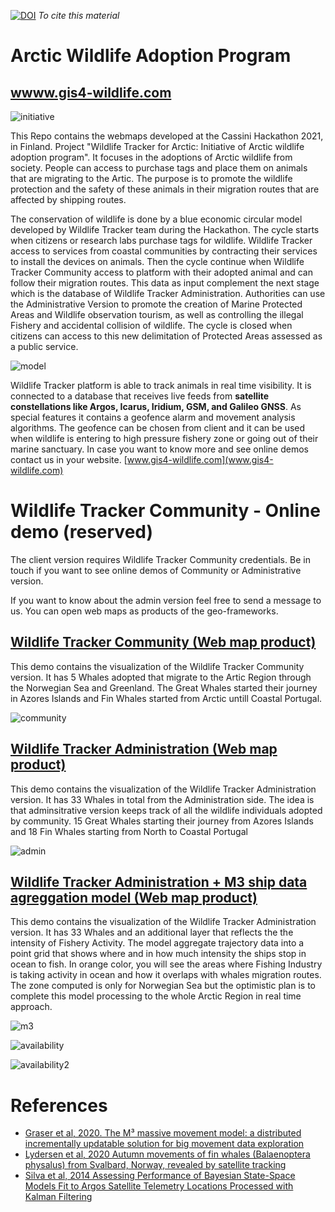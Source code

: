 [![DOI](https://zenodo.org/badge/425373870.svg)](https://zenodo.org/badge/latestdoi/425373870)
*To cite this material*

# Arctic Wildlife Adoption Program
## [wwww.gis4-wildlife.com](wwww.gis4-wildlife.com)

![initiative](root/wildlife-arctic.png)

This Repo contains the webmaps developed at the Cassini Hackathon 2021, in Finland. Project "Wildlife Tracker for Arctic: Initiative of Arctic wildlife adoption program". It focuses in the adoptions of Arctic wildlife from society. People can access to purchase tags and place them on animals that are migrating to the Artic. The purpose is to promote the wildlife protection and the safety of these animals in their migration routes that are affected by shipping routes.

The conservation of wildlife is done by a blue economic circular model developed by Wildlife Tracker team during the Hackathon. The cycle starts when citizens or research labs purchase tags for wildlife. Wildlife Tracker access to services from coastal communities by contracting their services to install the devices on animals. Then the cycle continue when Wildlife Tracker Community access to platform with their adopted animal and can follow their migration routes. This data as input complement the next stage which is the database of Wildlife Tracker Administration. Authorities can use the Administrative Version to promote the creation of Marine Protected Areas and Wildlife observation tourism, as well as controlling the illegal Fishery and accidental collision of wildlife. The cycle is closed when citizens can access to this new delimitation of Protected Areas assessed as a public service.

![model](root/model.jpeg)

Wildlife Tracker platform is able to track animals in real time visibility. It is connected to a database that receives live feeds from **satellite constellations like Argos, Icarus, Iridium, GSM, and Galileo GNSS**. As special features it contains a geofence alarm and movement analysis algorithms. The geofence can be chosen from client and it can be used when wildlife is entering to high pressure fishery zone or going out of their marine sanctuary. In case you want to know more and see online demos contact us in your website. [www.gis4-wildlife.com](www.gis4-wildlife.com)

# Wildlife Tracker Community - Online demo (reserved)
The client version requires Wildlife Tracker Community credentials. Be in touch if you want to see online demos of Community or Administrative version.

If you want to know about the admin version feel free to send a message to us.
You can open web maps as products of the geo-frameworks.

## [Wildlife Tracker Community (Web map product)](https://gis4-move-analysis.github.io/arctic-wildlife-adoption-program/root/Great_Fin_adopted_index-True.html)
This demo contains the visualization of the Wildlife Tracker Community version. It has 5 Whales adopted that migrate to the Artic Region through the Norwegian Sea and Greenland. The Great Whales started their journey in Azores Islands and Fin Whales started from Arctic untill Coastal Portugal.

![community](root/adopt-arctic-gif.gif)

## [Wildlife Tracker Administration (Web map product)](https://gis4-move-analysis.github.io/arctic-wildlife-adoption-program/root/Great_Fin_norm_index-True.html)
This demo contains the visualization of the Wildlife Tracker Administration version. It has 33 Whales in total from the Administration side. The idea is that adminsitrative version keeps track of all the wildlife individuals adopted by community. 15 Great Whales starting their journey from Azores Islands and 18 Fin Whales starting from North to Coastal Portugal

![admin](root/norm-arctic-gif.gif)

## [Wildlife Tracker Administration + M3 ship data agreggation model (Web map product)](https://gis4-move-analysis.github.io/arctic-wildlife-adoption-program/root/Great_Fin_m3Model_index-True.html)
This demo contains the visualization of the Wildlife Tracker Administration version. It has 33 Whales and an additional layer that reflects the the intensity of Fishery Activity. The model aggregate trajectory data into a point grid that shows where and in how much intensity the ships stop in ocean to fish. In orange color, you will see the areas where Fishing Industry is taking activity in ocean and how it overlaps with whales migration routes. The zone computed is only for Norwegian Sea but the optimistic plan is to complete this model processing to the whole Arctic Region in real time approach.

![m3](root/m3-arctic-gif.gif)

![availability](root/m3-model-map.png)

![availability2](root/nview-map.png)

# References
- [Graser et al, 2020. The M³ massive movement model: a distributed incrementally updatable solution for big movement data exploration](https://www.tandfonline.com/doi/abs/10.1080/13658816.2020.1776293)
- [Lydersen et al, 2020 Autumn movements of fin whales (Balaenoptera physalus) from Svalbard, Norway, revealed by satellite tracking](https://www.nature.com/articles/s41598-020-73996-z)
- [Silva et al, 2014 Assessing Performance of Bayesian State-Space Models Fit to Argos Satellite Telemetry Locations Processed with Kalman Filtering](https://www.researchgate.net/publication/260996651_Assessing_Performance_of_Bayesian_State-Space_Models_Fit_to_Argos_Satellite_Telemetry_Locations_Processed_with_Kalman_Filtering)
